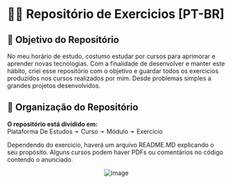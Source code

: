 # 🤘🏽 Repositório de Exercicios [PT-BR]

## 📔 **Objetivo do Repositório**

No meu horário de estudo, costumo estudar por cursos para aprimorar e aprender novas tecnologias. Com a finalidade de desenvolver e manter este hábito, criei esse repositório com o objetivo e guardar todos os exercicios produzidos nos cursos realizados por mim. Desde problemas simples a grandes projetos desenvolvidos.

## 📂 **Organização do Repositório**

**O repositório está dividido em:** <br>
Plataforma De Estudos ➛ Curso ➛ Módulo ➛ Exercicio

Dependendo do exercicio, haverá um arquivo README.MD explicando o seu propósito. Alguns cursos podem haver PDFs ou comentários no código contendo o anunciado.

<div align='center'>

![image](https://media1.giphy.com/media/11JTxkrmq4bGE0/giphy.gif)

</div>
